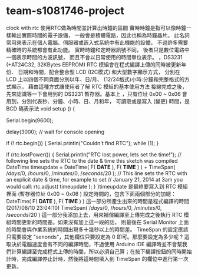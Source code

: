 # team-s1081746-project
clock with rtc
使用RTC做為時間並計算出時鐘的區間
實時時鐘是指可以像時鐘一樣輸出實際時間的電子設備，
一般會是積體電路，因此也稱為時鐘晶片。
此名詞常用來表示在個人電腦、伺服器或嵌入式系統中有此機能的設備，
不過許多需要精確時的系統都會有此功能。
 實時時鐘和定時器訊號不同，
後者只是數位電路中一個表示時間的方波訊號，
而且不會以日常使用的時間單位表示。 
，DS3231 (+AT24C32, 32KBytes EEPROM)
 RTC 模組會在程式編譯上傳的同時被更新年份、
日期和時間，配合整合型 LCD (I2C模式) 
和大型數字顯示方式，
分別在 LCD 上以四個不同頁面分別以年、日/月、
(12/24格式)小時:分鐘和完整格式的方式顯示，
藉由這種方式讓使用者了解 RTC 模組的基本使用方法
接線完成之後，先來認識等一下會用到的 DS3231 暫存器。基本上
，只有位址 0x00 ~ 0x06 會用到，分別代表秒、分鐘、小時、日、月和年，
可讀取或是寫入 (變更) 時間，是 BCD 碼表示法
void setup () {

  Serial.begin(9600);

  delay(3000); // wait for console opening

  if (! rtc.begin()) {
    Serial.println("Couldn't find RTC");
    while (1);
  }

  if (rtc.lostPower()) {
    Serial.println("RTC lost power, lets set the time!");
    // following line sets the RTC to the date & time this sketch was compiled
    DateTime timeupdate = DateTime( F( __DATE__ ), F( __TIME__ ) ) + TimeSpan( /*days*/0, /*hours*/0, /*minutes*/0, /*seconds*/20 );
    // This line sets the RTC with an explicit date & time, for example to set
    // January 21, 2014 at 3am you would call:
    rtc.adjust( timeupdate );
  }
}timeupdate 是最終要寫入到 RTC 模組裡面 (暫存器位址 0x00 ~ 0x06 ) 設定時間的，包含下面兩個部分的加總：
DateTime( F( __DATE__ ), F( __TIME__ ) ) 
這一部分所產生出來的時間是程式編譯的時間 (2017/08/10 23:04:10)
TimeSpan( /*days*/0, /*hours*/0, /*minutes*/0, /*seconds*/20 )
這一部分我添加上去，用來補償編譯至上傳完成之後執行 RTC 模組時間更新的時間差。如果沒有加上這一段的話，
則最後在 Serial Monitor 上面的時間會與作業系統的時間出現多十幾秒以上的時間差。
TimeSpan 的設定應該只需要設定 "senonds"，其他欄位只要設定為 0 即可。那麼要設定為多少呢 ? 
這取決於電腦速度會有不同的編譯時間，不過使用 Arduino IDE 編譯時並不會幫我們計算編譯至完成程式上傳的時間，所以必須自己算；在按下編譯按鈕的同時開始計時，完成編譯停止計時，然後將這時間填入到 TimeSpan 的欄位中進行第一次更新。
